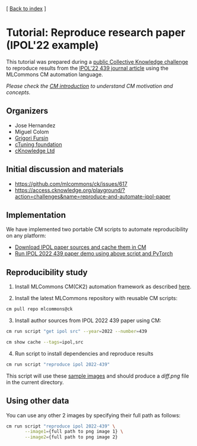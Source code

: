 [ [Back to index](../README.md) ]

# Tutorial: Reproduce research paper (IPOL'22 example)

This tutorial was prepared during a [public Collective Knowledge challenge](https://access.cknowledge.org/playground/?action=challenges&name=f284c08891c44058)
to reproduce results from the [IPOL'22 439 journal article](http://www.ipol.im/pub/art/2022/439) using the MLCommons CM automation language.

*Please check the [CM introduction](../introduction-cm.md) to understand CM motivation and concepts.*


## Organizers

* Jose Hernandez
* Miguel Colom
* [Grigori Fursin](https://cKnowledge.org/gfursin)
* [cTuning foundation](https://cTuning.org)
* [cKnowledge Ltd](https://cKnowledge.org)

## Initial discussion and materials

* https://github.com/mlcommons/ck/issues/617
* https://access.cknowledge.org/playground/?action=challenges&name=reproduce-and-automate-ipol-paper

## Implementation

We have implemented two portable CM scripts to automate reproducibility on any platform:

* [Download IPOL paper sources and cache them in CM](https://github.com/mlcommons/ck/tree/master/cm-mlops/script/get-ipol-src)
* [Run IPOL 2022 439 paper demo using above script and PyTorch](https://github.com/mlcommons/ck/tree/master/cm-mlops/script/reproduce-ipol-paper-2022-439)

## Reproducibility study 

1. Install MLCommons CM(CK2) automation framework as described [here](https://github.com/mlcommons/ck/blob/master/docs/installation.md).

2. Install the latest MLCommons repository with reusable CM scripts:

```bash
cm pull repo mlcommons@ck
```

3. Install author sources from IPOL 2022 439 paper using CM:

```bash
cm run script "get ipol src" --year=2022 --number=439

cm show cache --tags=ipol,src
```

4. Run script to install dependencies and reproduce results
```bash
cm run script "reproduce ipol 2022-439"
```

This script will use these [sample images](https://github.com/mlcommons/ck/tree/master/cm-mlops/script/app-ipol-reproducibility-2022-439/sample-images)
and should produce a *diff.png* file in the current directory.

## Using other data

You can use any other 2 images by specifying their full path as follows:
```bash
cm run script "reproduce ipol 2022-439" \
       --image1={full path to png image 1} \
       --image2={full path to png image 2}
```
